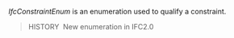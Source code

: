 ﻿_IfcConstraintEnum_ is an enumeration used to qualify a constraint.

> HISTORY&nbsp; New enumeration in IFC2.0